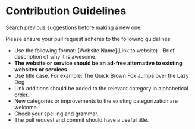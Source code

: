 # Contribution Guidelines

Search previous suggestions before making a new one.

Please ensure your pull request adheres to the following guidelines:

- Use the following format: [Website Name](Link to website) - Brief description of why it is awesome.
- **The website or service should be an ad-free alternative to existing websites or services.**
- Use title case. For example: The Quick Brown Fox Jumps over the Lazy Dog
- Link additions should be added to the relevant category in alphabetical order.
- New categories or improvements to the existing categorization are welcome.
- Check your spelling and grammar.
- The pull request and commit should have a useful title.
